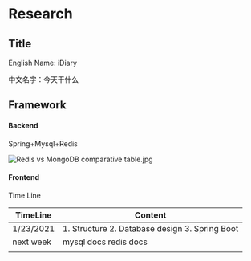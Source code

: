 # Research

## Title

English Name: iDiary

中文名字：今天干什么

## Framework

#### Backend

Spring+Mysql+Redis

![Redis vs MongoDB comparative table.jpg](https://blog.panoply.io/hubfs/Redis%20vs%20MongoDB%20comparative%20table.jpg)

#### Frontend

Time Line

| TimeLine  | Content                                        |
| --------- | ---------------------------------------------- |
| 1/23/2021 | 1. Structure 2. Database design 3. Spring Boot |
| next week | mysql docs redis docs                          |
|           |                                                |

